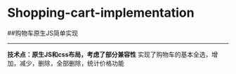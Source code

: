 # Shopping-cart-implementation
##购物车原生JS简单实现             
_____________
**技术点：原生JS和css布局，考虑了部分兼容性**
实现了购物车的基本全选，增加，减少，删除，全部删除，统计价格功能
